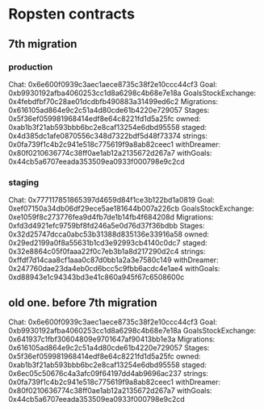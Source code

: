 # Ropsten contracts
## 7th migration

### production

  Chat: 0x6e600f0939c3aec1aece8735c38f2e10ccc44cf3
  Goal: 0xb9930192afba4060253cc1d8a6298c4b68e7e18a
  GoalsStockExchange: 0x4febdfbf70c28ae01dcdbfb490883a31499ed6c2
  Migrations: 0x616105ad864e9c2c51a4d80cde61b4220e729057
  Stages: 0x5f36ef059981968414edf8e64c8221fd1d5a25fc
  owned: 0xab1b3f21ab593bbb6bc2e8caf13254e6dbd95558
  staged: 0x4d385dc1afe0870556c348d7322bdf5d48f73374
  strings: 0x0fa739f1c4b2c941e518c775619f9a8ab82ceec1
  withDreamer: 0x80f0210636774c38ff0ae1ab12a2135672d267a7
  withGoals: 0x44cb5a6707eeada353509ea0933f000798e9c2cd

### staging
  Chat: 0x777117851865397d4659d84f1ce3b122bd1a0819
  Goal: 0xef07150a34db06df29ece5ae181644b007a226cb
  GoalsStockExchange: 0xe1059f8c273776fea9d4fb7de1b14fb4f684208d
  Migrations: 0xfd3d4921efc9759bf8fd246a5e0d76d37f36bdbb
  Stages: 0x32d25747dcca0abc53b31388d835136e33916a58
  owned: 0x29ed2199a0f8a55631b1cd3e92993cb4140c0dc7
  staged: 0x32e8864c05f0faaa22f0c7eb3b1a8d217290d2c4
  strings: 0xffdf7d14caa8cf1aaa0c87d0bb1a2a3e7580c149
  withDreamer: 0x247760dae23da4eb0cd6bcc5c9fbb6acdc4e1ae4
  withGoals: 0xd88943e1c94343bd3e41c860a945f67c6508600c

## old one. before 7th migration

  Chat: 0x6e600f0939c3aec1aece8735c38f2e10ccc44cf3
  Goal: 0xb9930192afba4060253cc1d8a6298c4b68e7e18a
  GoalsStockExchange: 0x641937c1fbf30604809e9701647af90413bb1e3a
  Migrations: 0x616105ad864e9c2c51a4d80cde61b4220e729057
  Stages: 0x5f36ef059981968414edf8e64c8221fd1d5a25fc
  owned: 0xab1b3f21ab593bbb6bc2e8caf13254e6dbd95558
  staged: 0x6ec05c50676c4a3afc09f64197dd4ab9696ac237
  strings: 0x0fa739f1c4b2c941e518c775619f9a8ab82ceec1
  withDreamer: 0x80f0210636774c38ff0ae1ab12a2135672d267a7
  withGoals: 0x44cb5a6707eeada353509ea0933f000798e9c2cd
